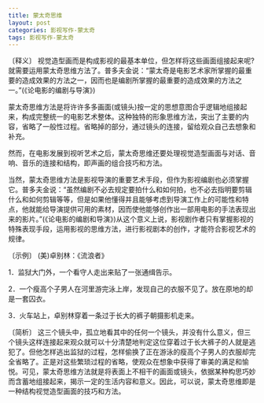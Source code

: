 ```yaml
---
title: 蒙太奇思维
layout: post
categories: 影视写作-蒙太奇
tags: 影视写作-蒙太奇
---
```


〔释义〕 视觉造型画而是构成影视的最基本单位，但怎样将这些画面组接起来呢?就需要运用蒙太奇思维方法了。普多夫金说：“蒙太奇是电影艺术家所掌握的最重要的造成效果的方法之一，因而也是编剧所掌握的最重要的造成效果的方法之一。”(《论电影的编剧与导演》)

蒙太奇思维方法是将许许多多画面(或镜头)按一定的思想意图合乎逻辑地组接起来，构成完整统一的电影艺术整体。这种独特的形象思维方法，突出了主要的内容，省略了一般性过程。省略掉的部分，通过镜头的连接，留给观众自己去想象和补充。

然而，在电影发展到视听艺术之后，蒙太奇思维还要处理视觉造型画面与对话、音响、音乐的连接和结构，即声画的组合技巧和方法。

当然，蒙太奇思维方法是影视导演的重要艺术手段，但作为影视编剧也必须掌握它。普多夫金说：“虽然编剧不必去规定要拍什么和如何拍，也不必去指明要剪辑什么和如何剪辑等等，但是如果他懂得并且能够考虑到导演工作上的可能性和特点，他就能给导演提供可用的素材，因而使他能够创作出一部用电影的手法表现出来的影片。”(《论电影的编剧和导演》)从这个意义上说，影视剧作者只有掌握影视的特殊表现手段，运用影视的思维方法，进行影视剧本的创作，才能符合影视艺术的规律。

〔示例〕 (美)卓别林：《流浪者》

1．监狱大门外，一个看守人走出来贴了一张通缉告示。

2．一个瘦高个子男人在河里游完泳上岸，发现自己的衣服不见了。放在原地的却是一套囚衣。

3．火车站上，卓别林穿着一条过于长大的裤子朝摄影机走来。

〔简析〕 这三个镜头中，孤立地看其中的任何一个镜头，并没有什么意义，但三个镜头这样连接起来观众就可以十分清楚地判定这位穿着过于长大裤子的人就是逃犯了。但他怎样逃出监狱的过程，怎样偷换了正在游泳的瘦高个子男人的衣服却完全省略了。正是对这些繁琐过程的省略，使观众在想象中获得了审美的满足和愉悦。可见，蒙太奇思维方法就是将表面上不相干的画面或镜头，依据某种构思巧妙而含蓄地组接起来，揭示一定的生活内容和意义。因此，可以说，蒙太奇思维即是一种结构视觉造型画面的技巧和方法。 